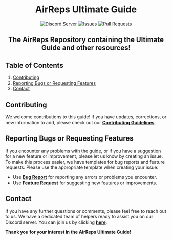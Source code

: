 <h1 style="text-align:center;">AirReps Ultimate Guide</h1>

<div style="text-align:center;">
<a href="https://airreps.link/discord">
<img src="https://img.shields.io/discord/657235952116170794.svg?colorB=Blue&logo=discord&label=Support&style=for-the-badge" alt="Discord Server">
</a>
<a href="https://github.com/TowyTowy/airreps/issues">
<img src="https://img.shields.io/github/issues/TowyTowy/airreps.svg?style=for-the-badge" alt="Issues">
</a>
<a href="https://github.com/TowyTowy/airreps/pulls">
<img src="https://img.shields.io/github/issues-pr/TowyTowy/airreps.svg?style=for-the-badge" alt="Pull Requests">
</a>
</div>

<h2 style="text-align:center;">The AirReps Repository containing the Ultimate Guide and other resources!</h2>

## Table of Contents
1. [Contributing](#contributing)
2. [Reporting Bugs or Requesting Features](#reporting-bugs-or-requesting-features)
3. [Contact](#contact)

<h2 id="contributing">Contributing</h2>

<p>We welcome contributions to this guide! If you have updates, corrections, or new information to add, please check out our <a href="CONTRIBUTING.md"><strong>Contributing Guidelines</strong></a>.</p>

<h2 id="reporting-bugs-or-requesting-features">Reporting Bugs or Requesting Features</h2>

<p>If you encounter any problems with the guide, or if you have a suggestion for a new feature or improvement, please let us know by creating an issue. To make this process easier, we have templates for bug reports and feature requests. Please use the appropriate template when creating your issue:</p>

<ul>
  <li>Use <a href=".github/ISSUE_TEMPLATE/bug_report.md"><strong>Bug Report</strong></a> for reporting any errors or problems you encounter.</li>
  <li>Use <a href=".github/ISSUE_TEMPLATE/feature_request.md"><strong>Feature Request</strong></a> for suggesting new features or improvements.</li>
</ul>

<h2 id="contact">Contact</h2>

<p>If you have any further questions or comments, please feel free to reach out to us. We have a dedicated team of helpers ready to assist you on our Discord server. You can join us by clicking <a href="https://airreps.link/discord"><strong>here</strong></a>.</p>

<p><strong>Thank you for your interest in the AirReps Ultimate Guide!</strong></p>